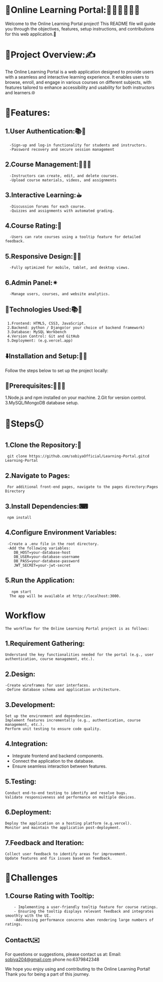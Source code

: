 # 🔗Online Learning Portal:👨‍💻👨🏻‍💻😃

Welcome to the Online Learning Portal project! This README file will guide you through the objectives, features, setup instructions, and contributions for this web application.📝


# 🔗Project Overview:✍

The Online Learning Portal is a web application designed to provide users with a seamless and interactive learning experience. It enables users to browse, enroll, and engage in various courses on different subjects, with features tailored to enhance accessibility and usability for both instructors and learners.🌐


# 🔗Features:

## 1.User Authentication:📚🍂
      -Sign-up and log-in functionality for students and instructors.
      -Password recovery and secure session management
## 2.Course Management:🙋🏻‍♂️
      -Instructors can create, edit, and delete courses.
      -Upload course materials, videos, and assignments
## 3.Interactive Learning:☕︎
      -Discussion forums for each course.
      -Quizzes and assignments with automated grading.    
## 4.Course Rating:📖
      -Users can rate courses using a tooltip feature for detailed feedback.     
## 5.Responsive Design:💫📝
      -Fully optimized for mobile, tablet, and desktop views.
## 6.Admin Panel:✴
      -Manage users, courses, and website analytics.  
      
      

## 🔗Technologies Used:📚🍂

     1.Frontend: HTML5, CSS3, JavaScript.
     2.Backend: python / Django(or your choice of backend framework)
     3.Database: MySQL Workbench
     4.Version Control: Git and GitHub
     5.Deployment: (e.g.vercel.app)



## ⬇️Installation and Setup:📂📂

Follow the steps below to set up the project locally:

## 🔗Prerequisites:👨🏻‍💻

1.Node.js and npm installed on your machine.
2.Git for version control.
3.MySQL/MongoDB database setup.


# 🔗Steps🕧

## 1.Clone the Repository:🤩
     git clone https://github.com/sobiyaOfficial/Learning-Portal.gitcd Learning-Portal
## 2.Navigate to Pages:
     For additional front-end pages, navigate to the pages directory:Pages Directory 
## 3.Install Dependencies:⌨
     npm install
## 4.Configure Environment Variables:
     -Create a .env file in the root directory.
     -Add the following variables:
        DB_HOST=your-database-host
        DB_USER=your-database-username
        DB_PASS=your-database-password
        JWT_SECRET=your-jwt-secret
## 5.Run the Application:
       npm start
      The app will be available at http://localhost:3000.

# Workflow
    The workflow for the Online Learning Portal project is as follows:
    

## 1.Requirement Gathering:
    Understand the key functionalities needed for the portal (e.g., user authentication, course management, etc.).  
## 2.Design:
    -Create wireframes for user interfaces.
    -Define database schema and application architecture.

## 3.Development:
    Set up the environment and dependencies.
    Implement features incrementally (e.g., authentication, course management, etc.).
    Perform unit testing to ensure code quality.      
## 4.Integration:
   - Integrate frontend and backend components.
   - Connect the application to the database.
   - Ensure seamless interaction between features.

## 5.Testing:
    Conduct end-to-end testing to identify and resolve bugs.
    Validate responsiveness and performance on multiple devices.

## 6.Deployment:
    Deploy the application on a hosting platform (e.g.vercel).
    Monitor and maintain the application post-deployment.

## 7.Feedback and Iteration:
    Collect user feedback to identify areas for improvement.
    Update features and fix issues based on feedback.    


    

# 🔗Challenges

## 1.Course Rating with Tooltip:
        - Implementing a user-friendly tooltip feature for course ratings.
        - Ensuring the tooltip displays relevant feedback and integrates smoothly with the UI.
        -Addressing performance concerns when rendering large numbers of ratings.  

## Contact📞✉️

For questions or suggestions, please contact us at:
Email: sobiya204@gmail.com
phone no:6379842348

We hope you enjoy using and contributing to the Online Learning Portal! Thank you for being a part of this journey.

        


      
